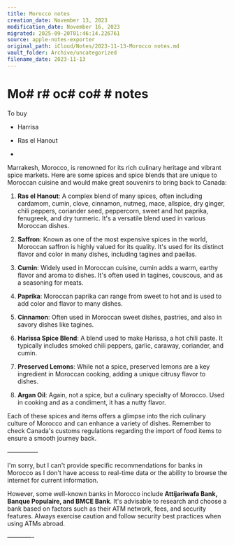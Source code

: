 ```yaml
---
title: Morocco notes
creation_date: November 13, 2023
modification_date: November 16, 2023
migrated: 2025-09-20T01:46:14.226761
source: apple-notes-exporter
original_path: iCloud/Notes/2023-11-13-Morocco notes.md
vault_folder: Archive/uncategorized
filename_date: 2023-11-13
---
```



# Mo# r# oc# co#  # notes

To buy
- Harrisa

- Ras el Hanout

- 

Marrakesh, Morocco, is renowned for its rich culinary heritage and vibrant spice markets. Here are some spices and spice blends that are unique to Moroccan cuisine and would make great souvenirs to bring back to Canada:

1. **Ras el Hanout**: A complex blend of many spices, often including cardamom, cumin, clove, cinnamon, nutmeg, mace, allspice, dry ginger, chili peppers, coriander seed, peppercorn, sweet and hot paprika, fenugreek, and dry turmeric. It's a versatile blend used in various Moroccan dishes.

2. **Saffron**: Known as one of the most expensive spices in the world, Moroccan saffron is highly valued for its quality. It's used for its distinct flavor and color in many dishes, including tagines and paellas.

3. **Cumin**: Widely used in Moroccan cuisine, cumin adds a warm, earthy flavor and aroma to dishes. It's often used in tagines, couscous, and as a seasoning for meats.

4. **Paprika**: Moroccan paprika can range from sweet to hot and is used to add color and flavor to many dishes.

5. **Cinnamon**: Often used in Moroccan sweet dishes, pastries, and also in savory dishes like tagines.

6. **Harissa Spice Blend**: A blend used to make Harissa, a hot chili paste. It typically includes smoked chili peppers, garlic, caraway, coriander, and cumin.

7. **Preserved Lemons**: While not a spice, preserved lemons are a key ingredient in Moroccan cooking, adding a unique citrusy flavor to dishes.

8. **Argan Oil**: Again, not a spice, but a culinary specialty of Morocco. Used in cooking and as a condiment, it has a nutty flavor.

Each of these spices and items offers a glimpse into the rich culinary culture of Morocco and can enhance a variety of dishes. Remember to check Canada's customs regulations regarding the import of food items to ensure a smooth journey back.

—————

I'm sorry, but I can't provide specific recommendations for banks in Morocco as I don't have access to real-time data or the ability to browse the internet for current information. 

However, some well-known banks in Morocco include **Attijariwafa Bank, Banque Populaire, and BMCE Bank**. It's advisable to research and choose a bank based on factors such as their ATM network, fees, and security features. Always exercise caution and follow security best practices when using ATMs abroad.

————-

